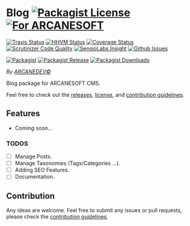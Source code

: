 # Blog [![Packagist License][badge_license]](LICENSE.md) [![For ARCANESOFT][badge_laravel]](https://github.com/ARCANESOFT/Blog#blog)

[![Travis Status][badge_build]](https://travis-ci.org/ARCANESOFT/Blog)
[![HHVM Status][badge_hhvm]](http://hhvm.h4cc.de/package/arcanesoft/blog)
[![Coverage Status][badge_coverage]](https://scrutinizer-ci.com/g/ARCANESOFT/Blog/?branch=master)
[![Scrutinizer Code Quality][badge_quality]](https://scrutinizer-ci.com/g/ARCANESOFT/Blog/?branch=master)
[![SensioLabs Insight][badge_insight]](https://insight.sensiolabs.com/projects/68e7db8c-ed18-4426-b1ee-be8e2dba15a5)
[![Github Issues][badge_issues]](https://github.com/ARCANESOFT/Blog/issues)

[![Packagist][badge_package]](https://packagist.org/packages/arcanesoft/blog)
[![Packagist Release][badge_release]](https://packagist.org/packages/arcanesoft/blog)
[![Packagist Downloads][badge_downloads]](https://packagist.org/packages/arcanesoft/blog)

[badge_laravel]:   https://img.shields.io/badge/For-ARCANESOFT%20CMS-orange.svg?style=flat-square
[badge_license]:   https://img.shields.io/packagist/l/arcanesoft/blog.svg?style=flat-square

[badge_build]:     https://img.shields.io/travis/ARCANESOFT/Blog.svg?style=flat-square
[badge_hhvm]:      https://img.shields.io/hhvm/arcanesoft/blog.svg?style=flat-square
[badge_coverage]:  https://img.shields.io/scrutinizer/coverage/g/ARCANESOFT/Blog.svg?style=flat-square
[badge_quality]:   https://img.shields.io/scrutinizer/g/ARCANESOFT/Blog.svg?style=flat-square
[badge_insight]:   https://img.shields.io/sensiolabs/i/68e7db8c-ed18-4426-b1ee-be8e2dba15a5.svg?style=flat-square
[badge_issues]:    https://img.shields.io/github/issues/ARCANESOFT/Blog.svg?style=flat-square

[badge_package]:   https://img.shields.io/badge/package-arcanesoft/blog-blue.svg?style=flat-square
[badge_release]:   https://img.shields.io/packagist/v/arcanesoft/blog.svg?style=flat-square
[badge_downloads]: https://img.shields.io/packagist/dt/arcanesoft/blog.svg?style=flat-square

*By [ARCANEDEV&copy;](http://www.arcanedev.net/)*

Blog package for ARCANESOFT CMS.

Feel free to check out the [releases](https://github.com/ARCANESOFT/Blog/releases), [license](LICENSE.md), and [contribution guidelines](CONTRIBUTING.md).

## Features

  - Coming soon&hellip;

### TODOS

  - [ ] Manage Posts.
  - [ ] Manage Taxonomies (Tags/Categories ...).
  - [ ] Adding SEO Features.
  - [ ] Documentation.

## Contribution

Any ideas are welcome. Feel free to submit any issues or pull requests, please check the [contribution guidelines](CONTRIBUTING.md).
